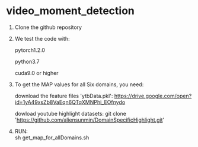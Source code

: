 # video_moment_detection

1. Clone the github repository

2. We test the code with:

   pytorch1.2.0

   python3.7

   cuda9.0 or higher

3. To get the MAP values for all Six domains, you need:

    download the feature files 'ytbData.pkl':
    https://drive.google.com/open?id=1yA49xsZb8VaEqn6QTqXMNPhi_EOfnydo
    
    dowload youtube highlight datasets: 
    git clone 'https://github.com/aliensunmin/DomainSpecificHighlight.git'

4. RUN:  
   sh get_map_for_allDomains.sh



